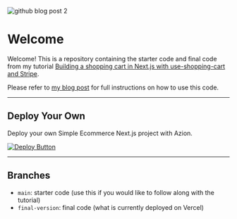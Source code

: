 ![github blog post 2](https://user-images.githubusercontent.com/64803272/222930765-dae53a8e-9811-4829-8410-43dfa148ddf1.png)

# Welcome

Welcome! This is a repository containing the starter code and final code from my tutorial [Building a shopping cart in Next.js with use-shopping-cart and Stripe](https://codingwithlucy.hashnode.dev/build-a-shopping-cart-in-nextjs-with-use-shopping-cart-and-stripe).

Please refer to [my blog post](https://codingwithlucy.hashnode.dev/build-a-shopping-cart-in-nextjs-with-use-shopping-cart-and-stripe) for full instructions on how to use this code.

---

## Deploy Your Own

Deploy your own Simple Ecommerce Next.js project with Azion.

[![Deploy Button](/static/button.png)](https://console.azion.com/create/azion-community/simple-ecommerce-next "Deploy with Azion")


---

## Branches

- `main`: starter code (use this if you would like to follow along with the tutorial)
- `final-version`: final code (what is currently deployed on Vercel)
